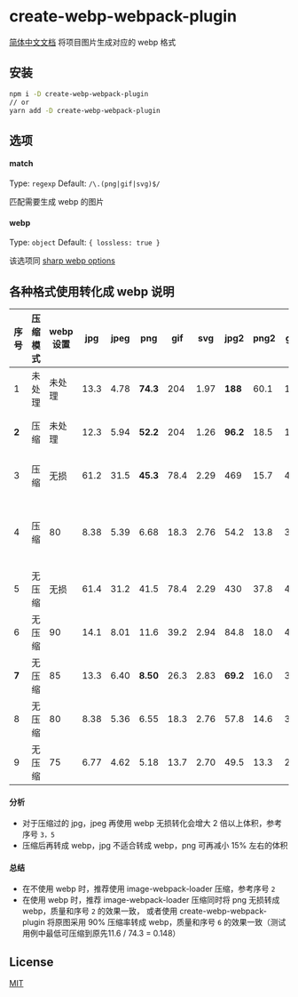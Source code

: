 # create-webp-webpack-plugin

[简体中文文档](./README_zh-CN.md)
将项目图片生成对应的 webp 格式

## 安装

```sh
npm i -D create-webp-webpack-plugin
// or
yarn add -D create-webp-webpack-plugin
```

## 选项

#### match

Type: `regexp`
Default: `/\.(png|gif|svg)$/`

匹配需要生成 webp 的图片

#### webp

Type: `object`
Default: `{ lossless: true }`

该选项同 [sharp webp options](https://sharp.pixelplumbing.com/api-output#webp)

## 各种格式使用转化成 webp 说明

| 序号  | 压缩模式 | webp 设置 | **jpg** | jpeg | **png**  | gif  | svg  | **jpg2** | **png2** | gif2 | 图片质量                              |
| ----- | -------- | --------- | ------- | ---- | -------- | ---- | ---- | -------- | -------- | ---- | ------------------------------------- |
| 1     | 未处理   | 未处理    | 13.3    | 4.78 | **74.3** | 204  | 1.97 | **188**  | 60.1     | 169  | ----                                  |
| **2** | 压缩     | 未处理    | 12.3    | 5.94 | **52.2** | 204  | 1.26 | **96.2** | 18.5     | 168  | 优秀(效果等同原图，推荐)              |
| 3     | 压缩     | 无损      | 61.2    | 31.5 | **45.3** | 78.4 | 2.29 | 469      | 15.7     | 4.73 | 优秀(效果等同原图，推荐)              |
| 4     | 压缩     | 80        | 8.38    | 5.39 | 6.68     | 18.3 | 2.76 | 54.2     | 13.8     | 3.00 | 一般(体积等同压缩 webp80，但质量要差) |
| 5     | 无压缩   | 无损      | 61.4    | 31.2 | 41.5     | 78.4 | 2.29 | 430      | 37.8     | 4.73 | 优秀(效果等同原图)                    |
| 6     | 无压缩   | 90        | 14.1    | 8.01 | 11.6     | 39.2 | 2.94 | 84.8     | 18.0     | 4.14 | 优秀(效果等同原图，推荐)          |
| **7** | 无压缩   | 85        | 13.3    | 6.40 | **8.50** | 26.3 | 2.83 | **69.2** | 16.0     | 3.47 | 良好                                  |
| 8     | 无压缩   | 80        | 8.38    | 5.36 | 6.55     | 18.3 | 2.76 | 57.8     | 14.6     | 3.00 | 一般                                  |
| 9     | 无压缩   | 75        | 6.77    | 4.62 | 5.18     | 13.7 | 2.70 | 49.5     | 13.3     | 2.59 | 较差                                  |

#### 分析

- 对于压缩过的 jpg，jpeg 再使用 webp 无损转化会增大 2 倍以上体积，参考序号 `3，5`
- 压缩后再转成 webp，jpg 不适合转成 webp，png 可再减小 15% 左右的体积

#### 总结

- 在不使用 webp 时，推荐使用 image-webpack-loader 压缩，参考序号 `2`
- 在使用 webp 时，推荐 image-webpack-loader 压缩同时将 png 无损转成 webp，质量和序号 `2` 的效果一致，
  或者使用 create-webp-webpack-plugin 将原图采用 90% 压缩率转成 webp，质量和序号 `6` 的效果一致（测试用例中最低可压缩到原先11.6 / 74.3 = 0.148）

## License

[MIT](http://opensource.org/licenses/MIT)

